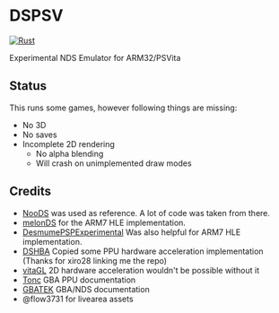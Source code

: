 # DSPSV

[![Rust](https://github.com/Grarak/DSPSV/actions/workflows/rust.yml/badge.svg)](https://github.com/Grarak/DSPSV/actions/workflows/rust.yml)

Experimental NDS Emulator for ARM32/PSVita

## Status

This runs some games, however following things are missing:

- No 3D
- No saves
- Incomplete 2D rendering
  - No alpha blending
  - Will crash on unimplemented draw modes

## Credits

- [NooDS](https://github.com/Hydr8gon/NooDS) was used as reference. A lot of code was taken from there.
- [melonDS](https://github.com/melonDS-emu/melonDS) for the ARM7 HLE implementation.
- [DesmumePSPExperimental](https://github.com/Xiro28/DesmumePSPExperimental) Was also helpful for ARM7 HLE implementation.
- [DSHBA](https://github.com/DenSinH/DSHBA) Copied some PPU hardware acceleration implementation (Thanks for xiro28 linking me the repo)
- [vitaGL](https://github.com/Rinnegatamante/vitaGL) 2D hardware acceleration wouldn't be possible without it
- [Tonc](https://www.coranac.com/tonc/text/toc.htm) GBA PPU documentation
- [GBATEK](http://problemkaputt.de/gbatek-index.htm) GBA/NDS documentation
- @flow3731 for livearea assets
